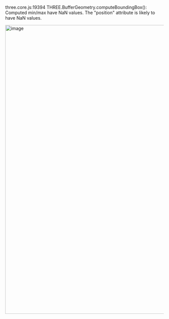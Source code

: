 three.core.js:19394 THREE.BufferGeometry.computeBoundingBox(): Computed min/max have NaN values. The "position" attribute is likely to have NaN values.

<img width="1906" height="917" alt="image" src="https://github.com/user-attachments/assets/d47cc6a7-c899-42b4-9e94-5b4fe1f49380" />

